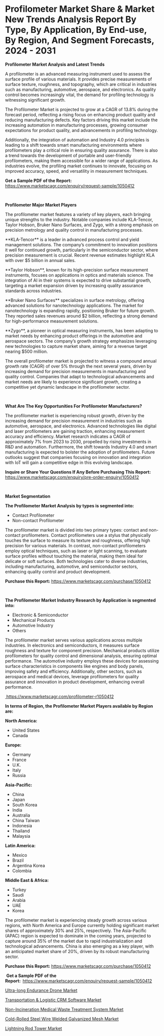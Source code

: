 <p><h1>Profilometer Market Share & Market New Trends Analysis Report By Type, By Application, By End-use, By Region, And Segment Forecasts, 2024 - 2031</h1></p><p><strong>Profilometer Market Analysis and Latest Trends</strong></p>
<p><p>A profilometer is an advanced measuring instrument used to assess the surface profile of various materials. It provides precise measurements of surface texture, roughness, and topography, which are critical in industries such as manufacturing, automotive, aerospace, and electronics. As quality control becomes increasingly vital, the demand for profiling technology is witnessing significant growth.</p><p>The Profilometer Market is projected to grow at a CAGR of 13.8% during the forecast period, reflecting a rising focus on enhancing product quality and reducing manufacturing defects. Key factors driving this market include the increasing automation in manufacturing processes, growing consumer expectations for product quality, and advancements in profiling technology. </p><p>Additionally, the integration of automation and Industry 4.0 principles is leading to a shift towards smart manufacturing environments where profilometers play a critical role in ensuring quality assurance. There is also a trend towards the development of portable and user-friendly profilometers, making them accessible for a wider range of applications. As industries evolve, the profiling market continues to innovate, focusing on improved accuracy, speed, and versatility in measurement techniques.</p></p>
<p><strong>Get a Sample PDF of the Report:&nbsp;</strong> <a href="https://www.marketscagr.com/enquiry/request-sample/1050412?utm_campaign=1802&utm_medium=2&utm_source=Github&utm_content=ia&utm_term=25102024&utm_id=profilometer">https://www.marketscagr.com/enquiry/request-sample/1050412</a></p>
<p>&nbsp;</p>
<p><strong>Profilometer Major Market Players</strong></p>
<p><p>The profilometer market features a variety of key players, each bringing unique strengths to the industry. Notable companies include KLA-Tencor, Taylor Hobson, Bruker Nano Surfaces, and Zygo, with a strong emphasis on precision metrology and quality control in manufacturing processes.</p><p>**KLA-Tencor** is a leader in advanced process control and yield management solutions. The company’s commitment to innovation positions it well for continued growth, particularly in the semiconductor sector, where precision measurement is crucial. Recent revenue estimates highlight KLA with over $5 billion in annual sales.</p><p>**Taylor Hobson**, known for its high-precision surface measurement instruments, focuses on applications in optics and materials science. The integration of AI in their systems is expected to drive substantial growth, targeting a market expansion driven by increasing quality assurance standards across industries.</p><p>**Bruker Nano Surfaces** specializes in surface metrology, offering advanced solutions for nanotechnology applications. The market for nanotechnology is expanding rapidly, positioning Bruker for future growth. They reported sales revenues around $2 billion, reflecting a strong demand for high-performance measurement solutions.</p><p>**Zygo**, a pioneer in optical measuring instruments, has been adapting to market needs by enhancing product offerings in the automotive and aerospace sectors. The company’s growth strategy emphasizes leveraging new technologies to capture market share, aiming for a revenue target nearing $500 million.</p><p>The overall profilometer market is projected to witness a compound annual growth rate (CAGR) of over 5% through the next several years, driven by increasing demand for precision measurements in manufacturing and quality control. Companies that adapt to technological advancements and market needs are likely to experience significant growth, creating a competitive yet dynamic landscape in the profilometer sector.</p></p>
<p>&nbsp;</p>
<p><strong>What Are The Key Opportunities For Profilometer Manufacturers?</strong></p>
<p><p>The profilometer market is experiencing robust growth, driven by the increasing demand for precision measurement in industries such as automotive, aerospace, and electronics. Advanced technologies like digital and laser profilometers are gaining traction, enhancing measurement accuracy and efficiency. Market research indicates a CAGR of approximately 7% from 2023 to 2030, propelled by rising investments in R&D and automation. Furthermore, the shift towards Industry 4.0 and smart manufacturing is expected to bolster the adoption of profilometers. Future outlooks suggest that companies focusing on innovation and integration with IoT will gain a competitive edge in this evolving landscape.</p></p>
<p><strong>Inquire or Share Your Questions If Any Before Purchasing This Report:</strong> <a href="https://www.marketscagr.com/enquiry/pre-order-enquiry/1050412?utm_campaign=1802&utm_medium=2&utm_source=Github&utm_content=ia&utm_term=25102024&utm_id=profilometer">https://www.marketscagr.com/enquiry/pre-order-enquiry/1050412</a></p>
<p>&nbsp;</p>
<p><strong>Market Segmentation</strong></p>
<p><strong>The Profilometer Market Analysis by types is segmented into:</strong></p>
<p><ul><li>Contact Profilometer</li><li>Non-contact Profilometer</li></ul></p>
<p><p>The profilometer market is divided into two primary types: contact and non-contact profilometers. Contact profilometers use a stylus that physically touches the surface to measure its texture and roughness, offering high precision for various materials. In contrast, non-contact profilometers employ optical techniques, such as laser or light scanning, to evaluate surface profiles without touching the material, making them ideal for delicate or soft surfaces. Both technologies cater to diverse industries, including manufacturing, automotive, and semiconductor sectors, enhancing quality control and product development.</p></p>
<p><strong>Purchase this Report:&nbsp;</strong><a href="https://www.marketscagr.com/purchase/1050412?utm_campaign=1802&utm_medium=2&utm_source=Github&utm_content=ia&utm_term=25102024&utm_id=profilometer">https://www.marketscagr.com/purchase/1050412</a></p>
<p>&nbsp;</p>
<p><strong>The Profilometer Market Industry Research by Application is segmented into:</strong></p>
<p><ul><li>Electronic & Semiconductor</li><li>Mechanical Products</li><li>Automotive Industry</li><li>Others</li></ul></p>
<p><p>The profilometer market serves various applications across multiple industries. In electronics and semiconductors, it measures surface roughness and texture for component precision. Mechanical products utilize profilometers for quality control and dimensional analysis, ensuring optimal performance. The automotive industry employs these devices for assessing surface characteristics in components like engines and body panels, improving safety and efficiency. Additionally, other sectors, such as aerospace and medical devices, leverage profilometers for quality assurance and innovation in product development, enhancing overall performance.</p></p>
<p><a href="https://www.marketscagr.com/profilometer-r1050412?utm_campaign=1802&utm_medium=2&utm_source=Github&utm_content=ia&utm_term=25102024&utm_id=profilometer">&nbsp;https://www.marketscagr.com/profilometer-r1050412</a></p>
<p><strong>In terms of Region, the Profilometer Market Players available by Region are:</strong></p>
<p>
    <p> <strong> North America: </strong>
        <ul>
            <li>United States</li>
            <li>Canada</li>
        </ul>
        </p> 
    <p> <strong> Europe: </strong>
        <ul>
            <li>Germany</li>
            <li>France</li>
            <li>U.K.</li>
            <li>Italy</li>
            <li>Russia</li>
        </ul>
        </p> 
    <p> <strong> Asia-Pacific: </strong>
        <ul>
            <li>China</li>
            <li>Japan</li>
            <li>South Korea</li>
            <li>India</li>
            <li>Australia</li>
            <li>China Taiwan</li>
            <li>Indonesia</li>
            <li>Thailand</li>
            <li>Malaysia</li>
        </ul>
        </p> 
    <p> <strong> Latin America: </strong>
        <ul>
            <li>Mexico</li>
            <li>Brazil</li>
            <li>Argentina Korea</li>
            <li>Colombia</li>
        </ul>
        </p> 
    <p> <strong> Middle East & Africa: </strong>
        <ul>
            <li>Turkey</li>
            <li>Saudi</li>
            <li>Arabia</li>
            <li>UAE</li>
            <li>Korea</li>
        </ul>
    </p>
    </p>
<p><p>The profilometer market is experiencing steady growth across various regions, with North America and Europe currently holding significant market shares of approximately 30% and 25%, respectively. The Asia-Pacific (APAC) region is expected to dominate in the coming years, projected to capture around 35% of the market due to rapid industrialization and technological advancements. China is also emerging as a key player, with an anticipated market share of 20%, driven by its robust manufacturing sector.</p></p>
<p><strong>Purchase this Report: </strong><a href="https://www.marketscagr.com/purchase/1050412?utm_campaign=1802&utm_medium=2&utm_source=Github&utm_content=ia&utm_term=25102024&utm_id=profilometer">https://www.marketscagr.com/purchase/1050412</a></p>
<p>&nbsp;<strong>Get a Sample PDF of the Report:&nbsp;&nbsp;</strong><a href="https://www.marketscagr.com/enquiry/request-sample/1050412?utm_campaign=1802&utm_medium=2&utm_source=Github&utm_content=ia&utm_term=25102024&utm_id=profilometer">https://www.marketscagr.com/enquiry/request-sample/1050412</a></p>
<p><strong></strong></p>
<p><p><a href="https://www.linkedin.com/pulse/ultra-long-endurance-drone-market-outlook-share-analysis-ebujc?utm_campaign=1802&utm_medium=2&utm_source=Github&utm_content=ia&utm_term=25102024&utm_id=profilometer">Ultra-long Endurance Drone Market</a></p><p><a href="https://www.linkedin.com/pulse/transportation-logistic-crm-software-market-segmentation-bmvje?utm_campaign=1802&utm_medium=2&utm_source=Github&utm_content=ia&utm_term=25102024&utm_id=profilometer">Transportation & Logistic CRM Software Market</a></p><p><a href="https://www.linkedin.com/pulse/consumer-behavior-shifts-non-incineration-medical-waste-pflmc?utm_campaign=1802&utm_medium=2&utm_source=Github&utm_content=ia&utm_term=25102024&utm_id=profilometer">Non-Incineration Medical Waste Treatment System Market</a></p><p><a href="https://www.linkedin.com/pulse/charting-future-comprehensive-analysis-global-cold-rolled-steel-vpblc?utm_campaign=1802&utm_medium=2&utm_source=Github&utm_content=ia&utm_term=25102024&utm_id=profilometer">Cold-Rolled Steel Wire Welded Galvanized Mesh Market</a></p><p><a href="https://issuu.com/reportprime-2/docs/lightning-rod-tower-market-size-203_b608c29d5f5a45?utm_campaign=1802&utm_medium=2&utm_source=Github&utm_content=ia&utm_term=25102024&utm_id=profilometer">Lightning Rod Tower Market</a></p></p>